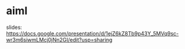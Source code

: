 # aiml


slides:
https://docs.google.com/presentation/d/1ejZ6kZ8Tb9p43Y_5MVq9sc-wr3m6siwmLMcj0jNn2GI/edit?usp=sharing
